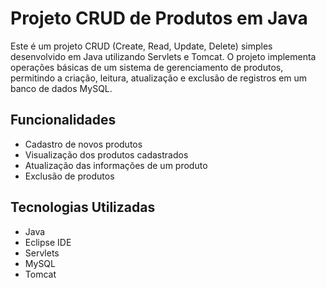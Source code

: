 # Projeto CRUD de Produtos em Java

Este é um projeto CRUD (Create, Read, Update, Delete) simples desenvolvido em Java utilizando Servlets e Tomcat. O projeto implementa operações básicas de um sistema de gerenciamento de produtos, permitindo a criação, leitura, atualização e exclusão de registros em um banco de dados MySQL.

## Funcionalidades

- Cadastro de novos produtos
- Visualização dos produtos cadastrados
- Atualização das informações de um produto
- Exclusão de produtos

## Tecnologias Utilizadas

- Java
- Eclipse IDE
- Servlets
- MySQL
- Tomcat
